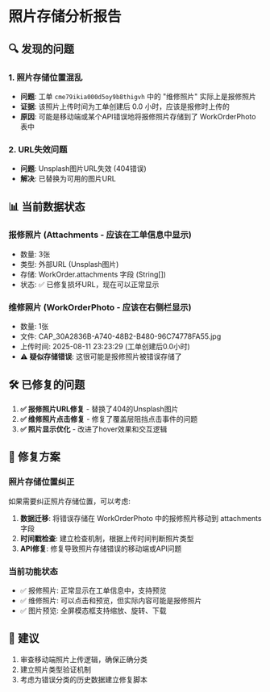 # 照片存储分析报告

## 🔍 发现的问题

### 1. 照片存储位置混乱
- **问题**: 工单 `cme79ikia000d5oy9b8thigvh` 中的 "维修照片" 实际上是报修照片
- **证据**: 该照片上传时间为工单创建后 0.0 小时，应该是报修时上传的
- **原因**: 可能是移动端或某个API错误地将报修照片存储到了 WorkOrderPhoto 表中

### 2. URL失效问题  
- **问题**: Unsplash图片URL失效 (404错误)
- **解决**: 已替换为可用的图片URL

## 📊 当前数据状态

### 报修照片 (Attachments - 应该在工单信息中显示)
- 数量: 3张
- 类型: 外部URL (Unsplash图片)
- 存储: WorkOrder.attachments 字段 (String[])
- 状态: ✅ 已修复损坏URL，现在可以正常显示

### 维修照片 (WorkOrderPhoto - 应该在右侧栏显示)  
- 数量: 1张
- 文件: CAP_30A2836B-A740-48B2-B480-96C74778FA55.jpg
- 上传时间: 2025-08-11 23:23:29 (工单创建后0.0小时)
- ⚠️ **疑似存储错误**: 这很可能是报修照片被错误存储了

## 🛠️ 已修复的问题

1. **✅ 报修照片URL修复** - 替换了404的Unsplash图片
2. **✅ 维修照片点击修复** - 修复了覆盖层阻挡点击事件的问题
3. **✅ 照片显示优化** - 改进了hover效果和交互逻辑

## 🔧 修复方案

### 照片存储位置纠正
如果需要纠正照片存储位置，可以考虑:

1. **数据迁移**: 将错误存储在 WorkOrderPhoto 中的报修照片移动到 attachments 字段
2. **时间戳检查**: 建立检查机制，根据上传时间判断照片类型
3. **API修复**: 修复导致照片存储错误的移动端或API问题

### 当前功能状态
- ✅ 报修照片: 正常显示在工单信息中，支持预览
- ✅ 维修照片: 可以点击和预览，但实际内容可能是报修照片
- ✅ 图片预览: 全屏模态框支持缩放、旋转、下载

## 📝 建议

1. 审查移动端照片上传逻辑，确保正确分类
2. 建立照片类型验证机制 
3. 考虑为错误分类的历史数据建立修复脚本